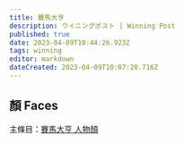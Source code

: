 ```yaml
---
title: 賽馬大亨
description: ウイニングポスト | Winning Post
published: true
date: 2023-04-09T10:44:26.923Z
tags: winning
editor: markdown
dateCreated: 2023-04-09T10:07:20.716Z
---
```


## 顏 Faces

主條目：[賽馬大亨 人物顏](/遊戲/賽馬大亨/人物顏)
